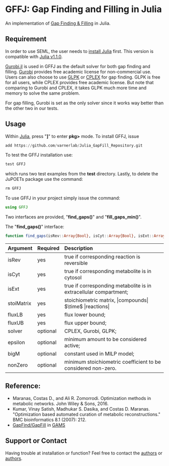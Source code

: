 # GFFJ: Gap Finding and Filling in Julia
An implementation of [Gap Finding & Filling](https://bmcbioinformatics.biomedcentral.com/articles/10.1186/1471-2105-8-212) in Julia. 

## Requirement
In order to use SEML, the user needs to [install Julia](https://julialang.org/downloads/platform.html) first. This version is compatible with [Julia v1.1.0](https://julialang.org/downloads/index.html).

[Gurobi.jl](https://github.com/JuliaOpt/Gurobi.jl) is used in GFFJ as the default solver for both gap finding and filling. [Gurobi](http://www.gurobi.com/) provides free academic license for non-commercial use. 
Users can also choose to use [GLPK](https://github.com/JuliaOpt/GLPK.jl) or [CPLEX](https://github.com/JuliaOpt/CPLEX.jl) for gap finding. GLPK is free for all users, while CPLEX provides free academic license. But note that comparing to Gurobi and CPLEX, it takes GLPK much more time and memory to solve the same problem. 

For gap filling, Gurobi is set as the only solver since it works way better than the other two in our tests. 

## Usage
Within [Julia](http://http://julialang.org), press "__]__" to enter __pkg>__ mode. 
To install GFFJ, issue 

```julia
add https://github.com/varnerlab/Julia_GapFill_Repository.git
```
To test the GFFJ installation use:

```julia
test GFFJ 
```
which runs two test examples from the __test__ directory. Lastly, to delete the JuPOETs package use the command:

```julia
rm GFFJ
```

To use GFFJ in your project simply issue the command:

```julia
using GFFJ
```

Two interfaces are provided, "__find_gaps()__" and "__fill_gaps_min()__". 

The "__find_gaps()__" interface:
```julia
function find_gaps(isRev::Array{Bool}, isCyt::Array{Bool}, isExt::Array{Bool}, stoiMatrix::Array{Float64}, fluxLB::Array{Float64}, fluxUB::Array{Float64}; epsilon::Float64 =0.001, bigM::Float64 =1000.0, nonZero::Float64 =1e-8, solver::Module=Gurobi)
```

Argument | Required | Description 
:--- | :--- | :---
isRev | yes | true if corresponding reaction is reversible
isCyt | yes | true if corresponding metabolite is in cytosol
isExt | yes | true if corresponding metabolite is in extracellular compartment;
stoiMatrix | yes | stoichiometric matrix, \|compounds\| $`\time`$ \|reactions\|
fluxLB | yes | flux lower bound;
fluxUB | yes | flux upper bound;
solver | optional | CPLEX, Gurobi, GLPK;
epsilon | optional | minimum amount to be considered active;
bigM | optional | constant used in MILP model;
nonZero | optional | minimum stoichiometric coefficient to be considered non-zero.


## Reference:
- Maranas, Costas D., and Ali R. Zomorrodi. Optimization methods in metabolic networks. John Wiley & Sons, 2016.
- Kumar, Vinay Satish, Madhukar S. Dasika, and Costas D. Maranas. "Optimization based automated curation of metabolic reconstructions." BMC bioinformatics 8.1 (2007): 212.
- [GapFind/GapFill](http://www.maranasgroup.com/software.htm) in [GAMS](https://www.gams.com/)


## Support or Contact
Having trouble at installation or function? Feel free to contact the [authors](https://github.com/varnerlab) or [authors](https://www.cheme.cornell.edu/faculty-directory/jeffrey-d-varner).
